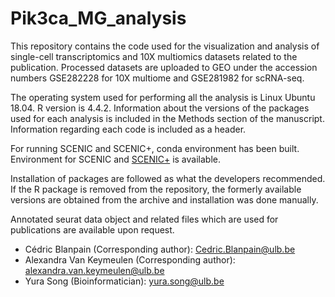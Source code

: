 # Pik3ca_MG_analysis

This repository contains the code used for the visualization and analysis of single-cell transcriptomics and 10X multiomics datasets related to the publication. Processed datasets are uploaded to GEO under the accession numbers GSE282228 for 10X multiome and GSE281982 for scRNA-seq.

The operating system used for performing all the analysis is Linux Ubuntu 18.04. R version is 4.4.2. Information about the versions of the packages used for each analysis is included in the Methods section of the manuscript. Information regarding each code is included as a header.

For running SCENIC and SCENIC+, conda environment has been built. Environment for SCENIC and [SCENIC+](https://github.com/yurasong/Pik3ca_MG_analysis/blob/main/03_SCENIC%2B/conda_environment_dependencies.txt) is available.

Installation of packages are followed as what the developers recommended. If the R package is removed from the repository, the formerly available versions are obtained from the archive and installation was done manually. 

Annotated seurat data object and related files which are used for publications are available upon request.

 - Cédric Blanpain (Corresponding author): Cedric.Blanpain@ulb.be
 - Alexandra Van Keymeulen (Corresponding author): alexandra.van.keymeulen@ulb.be
 - Yura Song (Bioinformatician): yura.song@ulb.be
